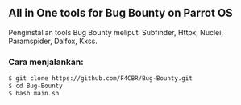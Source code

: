 
## All in One tools for Bug Bounty on Parrot OS
Penginstallan tools Bug Bounty meliputi Subfinder, Httpx, Nuclei, Paramspider, Dalfox, Kxss.

### Cara menjalankan:
```bash
$ git clone https://github.com/F4CBR/Bug-Bounty.git
$ cd Bug-Bounty
$ bash main.sh
